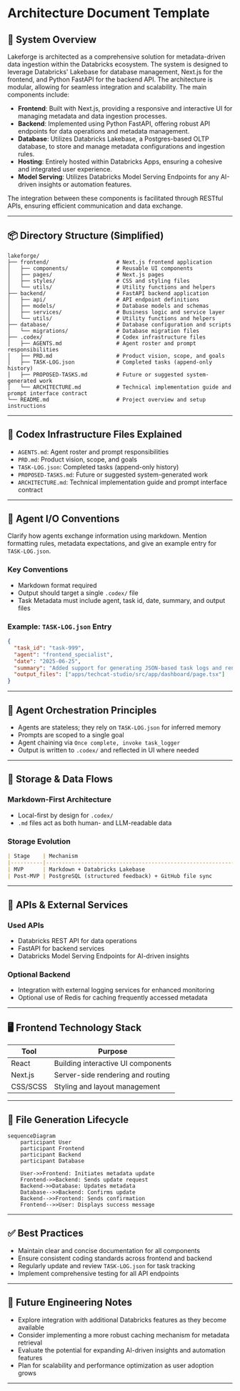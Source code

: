# Architecture Document Template

## 🧱 System Overview
Lakeforge is architected as a comprehensive solution for metadata-driven data ingestion within the Databricks ecosystem. The system is designed to leverage Databricks' Lakebase for database management, Next.js for the frontend, and Python FastAPI for the backend API. The architecture is modular, allowing for seamless integration and scalability. The main components include:

- **Frontend**: Built with Next.js, providing a responsive and interactive UI for managing metadata and data ingestion processes.
- **Backend**: Implemented using Python FastAPI, offering robust API endpoints for data operations and metadata management.
- **Database**: Utilizes Databricks Lakebase, a Postgres-based OLTP database, to store and manage metadata configurations and ingestion rules.
- **Hosting**: Entirely hosted within Databricks Apps, ensuring a cohesive and integrated user experience.
- **Model Serving**: Utilizes Databricks Model Serving Endpoints for any AI-driven insights or automation features.

The integration between these components is facilitated through RESTful APIs, ensuring efficient communication and data exchange.

---

## 📦 Directory Structure (Simplified)
```plaintext
lakeforge/
├── frontend/                     # Next.js frontend application
│   ├── components/               # Reusable UI components
│   ├── pages/                    # Next.js pages
│   ├── styles/                   # CSS and styling files
│   └── utils/                    # Utility functions and helpers
├── backend/                      # FastAPI backend application
│   ├── api/                      # API endpoint definitions
│   ├── models/                   # Database models and schemas
│   ├── services/                 # Business logic and service layer
│   └── utils/                    # Utility functions and helpers
├── database/                     # Database configuration and scripts
│   └── migrations/               # Database migration files
├── .codex/                       # Codex infrastructure files
│   ├── AGENTS.md                 # Agent roster and prompt responsibilities
│   ├── PRD.md                    # Product vision, scope, and goals
│   ├── TASK-LOG.json             # Completed tasks (append-only history)
│   ├── PROPOSED-TASKS.md         # Future or suggested system-generated work
│   └── ARCHITECTURE.md           # Technical implementation guide and prompt interface contract
└── README.md                     # Project overview and setup instructions
```

---

## 🧱 Codex Infrastructure Files Explained
- `AGENTS.md`: Agent roster and prompt responsibilities
- `PRD.md`: Product vision, scope, and goals
- `TASK-LOG.json`: Completed tasks (append-only history)
- `PROPOSED-TASKS.md`: Future or suggested system-generated work
- `ARCHITECTURE.md`: Technical implementation guide and prompt interface contract

---

## 🤖 Agent I/O Conventions
Clarify how agents exchange information using markdown. Mention formatting rules, metadata expectations, and give an example entry for `TASK-LOG.json`.

### Key Conventions
- Markdown format required
- Output should target a single `.codex/` file
- Task Metadata must include agent, task id, date, summary, and output files

### Example: `TASK-LOG.json` Entry
```json
{
  "task_id": "task-999",
  "agent": "frontend_specialist",
  "date": "2025-06-25",
  "summary": "Added support for generating JSON-based task logs and rendering them in dashboard.",
  "output_files": ["apps/techcat-studio/src/app/dashboard/page.tsx"]
}
```

---

## 🧠 Agent Orchestration Principles
- Agents are stateless; they rely on `TASK-LOG.json` for inferred memory
- Prompts are scoped to a single goal
- Agent chaining via `Once complete, invoke task_logger`
- Output is written to `.codex/` and reflected in UI where needed

---

## 💃 Storage & Data Flows

### Markdown-First Architecture
- Local-first by design for `.codex/`
- `.md` files act as both human- and LLM-readable data

### Storage Evolution
```markdown
| Stage    | Mechanism                                                    |
|----------|--------------------------------------------------------------|
| MVP      | Markdown + Databricks Lakebase                               |
| Post-MVP | PostgreSQL (structured feedback) + GitHub file sync          |
```

---

## 📡 APIs & External Services

### Used APIs
- Databricks REST API for data operations
- FastAPI for backend services
- Databricks Model Serving Endpoints for AI-driven insights

### Optional Backend
- Integration with external logging services for enhanced monitoring
- Optional use of Redis for caching frequently accessed metadata

---

## 🖥 Frontend Technology Stack
| Tool     | Purpose                                    |
|----------|--------------------------------------------|
| React    | Building interactive UI components         |
| Next.js  | Server-side rendering and routing          |
| CSS/SCSS | Styling and layout management              |

---

## 🔄 File Generation Lifecycle
```mermaid
sequenceDiagram
    participant User
    participant Frontend
    participant Backend
    participant Database

    User->>Frontend: Initiates metadata update
    Frontend->>Backend: Sends update request
    Backend->>Database: Updates metadata
    Database-->>Backend: Confirms update
    Backend-->>Frontend: Sends confirmation
    Frontend-->>User: Displays success message
```

---

## ✅ Best Practices
- Maintain clear and concise documentation for all components
- Ensure consistent coding standards across frontend and backend
- Regularly update and review `TASK-LOG.json` for task tracking
- Implement comprehensive testing for all API endpoints

---

## 🚧 Future Engineering Notes
- Explore integration with additional Databricks features as they become available
- Consider implementing a more robust caching mechanism for metadata retrieval
- Evaluate the potential for expanding AI-driven insights and automation features
- Plan for scalability and performance optimization as user adoption grows

---